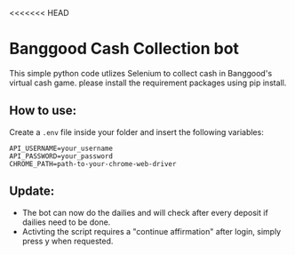 <<<<<<< HEAD
# Banggood Cash Collection bot
This simple python code utlizes Selenium to collect cash in Banggood's virtual cash game.
please install the requirement packages using pip install.

## How to use:
Create a `.env` file inside your folder and insert the following variables:
```
API_USERNAME=your_username
API_PASSWORD=your_password
CHROME_PATH=path-to-your-chrome-web-driver
```

## Update:
- The bot can now do the dailies and will check after every deposit if dailies need to be done.
- Activting the script requires a "continue affirmation" after login, simply press y when requested.


